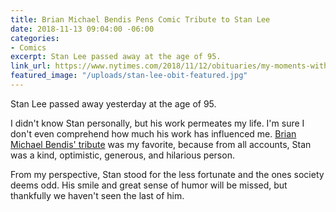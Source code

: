 ```yaml
---
title: Brian Michael Bendis Pens Comic Tribute to Stan Lee
date: 2018-11-13 09:04:00 -06:00
categories:
- Comics
excerpt: Stan Lee passed away at the age of 95.
link_url: https://www.nytimes.com/2018/11/12/obituaries/my-moments-with-stan.html
featured_image: "/uploads/stan-lee-obit-featured.jpg"
---
```


Stan Lee passed away yesterday at the age of 95.

I didn't know Stan personally, but his work permeates my life. I'm sure I don't even comprehend how much his work has influenced me. [Brian Michael Bendis' tribute](https://www.nytimes.com/2018/11/12/obituaries/my-moments-with-stan.html) was my favorite, because from all accounts, Stan was a kind, optimistic, generous, and hilarious person. 

From my perspective, Stan stood for the less fortunate and the ones society deems odd. His smile and great sense of humor will be missed, but thankfully we haven't seen the last of him.
